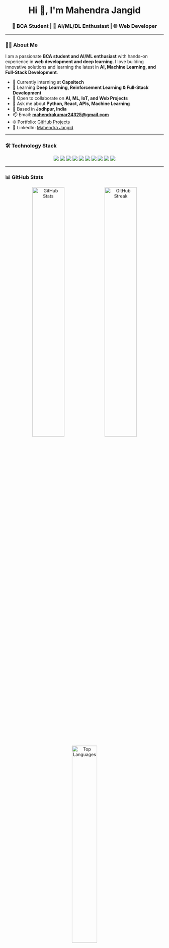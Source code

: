 <!-- Banner -->


<h1 align="center">Hi 👋, I'm Mahendra Jangid</h1>
<h3 align="center">🚀 BCA Student | 🤖 AI/ML/DL Enthusiast | 🌐 Web Developer</h3>

---

### 👨‍💻 About Me
I am a passionate **BCA student and AI/ML enthusiast** with hands-on experience in **web development and deep learning**. I love building innovative solutions and learning the latest in **AI, Machine Learning, and Full-Stack Development**.  

- 🔭 Currently interning at **Capsitech**  
- 🌱 Learning **Deep Learning, Reinforcement Learning & Full-Stack Development**  
- 👯 Open to collaborate on **AI, ML, IoT, and Web Projects**  
- 💬 Ask me about **Python, React, APIs, Machine Learning**  
- 📍 Based in **Jodhpur, India**  
- 📫 Email: **[mahendrakumar24325@gmail.com](mailto:mahendrakumar24325@gmail.com)**  
- 🌐 Portfolio: [GitHub Projects](https://github.com/Mahendra-jangid-ai)  
- 💼 LinkedIn: [Mahendra Jangid](https://www.linkedin.com/in/mahendra-jangid-2969412a2/)

---

### 🛠️ Technology Stack
<p align="center">
  <img src="https://img.shields.io/badge/Python-3670A0?style=for-the-badge&logo=python&logoColor=ffdd54"/>
  <img src="https://img.shields.io/badge/JavaScript-323330?style=for-the-badge&logo=javascript&logoColor=F7DF1E"/>
  <img src="https://img.shields.io/badge/React-20232A?style=for-the-badge&logo=react&logoColor=61DAFB"/>
  <img src="https://img.shields.io/badge/HTML5-E34F26?style=for-the-badge&logo=html5&logoColor=white"/>
  <img src="https://img.shields.io/badge/CSS3-1572B6?style=for-the-badge&logo=css3&logoColor=white"/>
  <img src="https://img.shields.io/badge/NumPy-013243?style=for-the-badge&logo=numpy&logoColor=white"/>
  <img src="https://img.shields.io/badge/Pandas-150458?style=for-the-badge&logo=pandas&logoColor=white"/>
  <img src="https://img.shields.io/badge/TensorFlow-FF6F00?style=for-the-badge&logo=tensorflow&logoColor=white"/>
  <img src="https://img.shields.io/badge/ScikitLearn-F7931E?style=for-the-badge&logo=scikitlearn&logoColor=white"/>
  <img src="https://img.shields.io/badge/Flask-000000?style=for-the-badge&logo=flask&logoColor=white"/>
</p>

---

### 📊 GitHub Stats
<p align="center">
  <img src="https://github-readme-stats.vercel.app/api?username=Mahendra-jangid-ai&show_icons=true&theme=radical" alt="GitHub Stats" width="45%"/>
  <img src="https://github-readme-streak-stats.herokuapp.com/?user=Mahendra-jangid-ai&theme=radical" alt="GitHub Streak" width="45%"/>
</p>

<p align="center">
  <img src="https://github-readme-stats.vercel.app/api/top-langs/?username=Mahendra-jangid-ai&layout=compact&theme=radical" alt="Top Languages" width="40%"/>
</p>

---

### 🏆 GitHub Trophies
<p align="center">
  <img src="https://github-profile-trophy.vercel.app/?username=Mahendra-jangid-ai&theme=radical&no-frame=true&margin-w=5" alt="GitHub Trophies" width="60%"/>
</p>

---

### 🔗 Connect with Me
<p align="center">
  <a href="mailto:mahendrakumar24325@gmail.com"><img src="https://img.shields.io/badge/Gmail-D14836?style=for-the-badge&logo=gmail&logoColor=white"></a>
  <a href="https://www.linkedin.com/in/mahendra-jangid-2969412a2/"><img src="https://img.shields.io/badge/LinkedIn-0A66C2?style=for-the-badge&logo=linkedin&logoColor=white"></a>
  <a href="https://github.com/Mahendra-jangid-ai"><img src="https://img.shields.io/badge/GitHub-181717?style=for-the-badge&logo=github&logoColor=white"></a>
</p>
